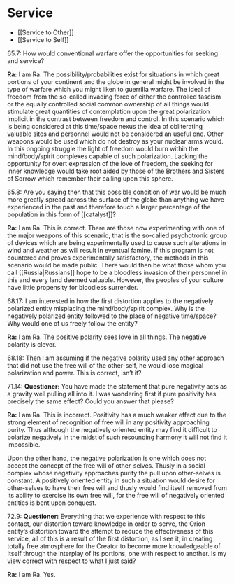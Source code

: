 # Service
- [[Service to Other]]
- [[Service to Self]]

65.7: How would conventional warfare offer the opportunities for seeking and service?

**Ra:** I am Ra. The possibility/probabilities exist for situations in which great portions of your continent and the globe in general might be involved in the type of warfare which you might liken to guerrilla warfare. The ideal of freedom from the so-called invading force of either the controlled fascism or the equally controlled social common ownership of all things would stimulate great quantities of contemplation upon the great polarization implicit in the contrast between freedom and control. In this scenario which is being considered at this time/space nexus the idea of obliterating valuable sites and personnel would not be considered an useful one. Other weapons would be used which do not destroy as your nuclear arms would. In this ongoing struggle the light of freedom would burn within the mind/body/spirit complexes capable of such polarization. Lacking the opportunity for overt expression of the love of freedom, the seeking for inner knowledge would take root aided by those of the Brothers and Sisters of Sorrow which remember their calling upon this sphere.

65.8: Are you saying then that this possible condition of war would be much more greatly spread across the surface of the globe than anything we have experienced in the past and therefore touch a larger percentage of the population in this form of [[catalyst]]?

**Ra:** I am Ra. This is correct. There are those now experimenting with one of the major weapons of this scenario, that is the so-called psychotronic group of devices which are being experimentally used to cause such alterations in wind and weather as will result in eventual famine. If this program is not countered and proves experimentally satisfactory, the methods in this scenario would be made public. There would then be what those whom you call [[Russia|Russians]] hope to be a bloodless invasion of their personnel in this and every land deemed valuable. However, the peoples of your culture have little propensity for bloodless surrender.

68.17: I am interested in how the first distortion applies to the negatively polarized entity misplacing the mind/body/spirit complex. Why is the negatively polarized entity followed to the place of negative time/space? Why would one of us freely follow the entity?

**Ra:** I am Ra. The positive polarity sees love in all things. The negative polarity is clever.

68.18: Then I am assuming if the negative polarity used any other approach that did not use the free will of the other-self, he would lose magical polarization and power. This is correct, isn’t it?

71.14: **Questioner:** You have made the statement that pure negativity acts as a gravity well pulling all into it. I was wondering first if pure positivity has precisely the same effect? Could you answer that please?

**Ra:** I am Ra. This is incorrect. Positivity has a much weaker effect due to the strong element of recognition of free will in any positivity approaching purity. Thus although the negatively oriented entity may find it difficult to polarize negatively in the midst of such resounding harmony it will not find it impossible.  
  
Upon the other hand, the negative polarization is one which does not accept the concept of the free will of other-selves. Thusly in a social complex whose negativity approaches purity the pull upon other-selves is constant. A positively oriented entity in such a situation would desire for other-selves to have their free will and thusly would find itself removed from its ability to exercise its own free will, for the free will of negatively oriented entities is bent upon conquest.

72.9: **Questioner:** Everything that we experience with respect to this contact, our distortion toward knowledge in order to serve, the Orion entity’s distortion toward the attempt to reduce the effectiveness of this service, all of this is a result of the first distortion, as I see it, in creating totally free atmosphere for the Creator to become more knowledgeable of Itself through the interplay of Its portions, one with respect to another. Is my view correct with respect to what I just said?

**Ra:** I am Ra. Yes.